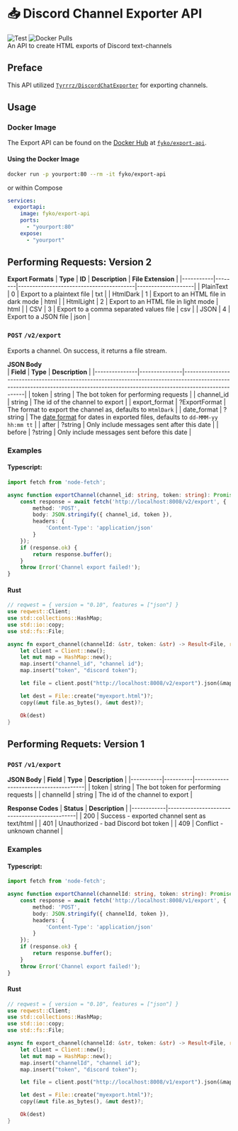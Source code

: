 # 📥 Discord Channel Exporter API
![Test](https://github.com/Fyko/export-api/workflows/Test/badge.svg)
![Docker Pulls](https://img.shields.io/docker/pulls/fyko/export-api)   
An API to create HTML exports of Discord text-channels

## Preface
This API utilized [`Tyrrrz/DiscordChatExporter`](https://github.com/Tyrrrz/DiscordChatExporter) for exporting channels.

## Usage
### Docker Image
The Export API can be found on the [Docker Hub](https://hub.docker.com/) at [`fyko/export-api`](https://hub.docker.com/r/fyko/export-api).

#### Using the Docker Image
```sh
docker run -p yourport:80 --rm -it fyko/export-api
```
or within Compose
```yaml
services:
  exportapi:
    image: fyko/export-api
    ports:
      - "yourport:80"
    expose:
      - "yourport"
```

## Performing Requests: Version 2

__Export Formats__
| **Type**  | **ID** | **Description**                         | **File Extension** |
|-----------|--------|-----------------------------------------|--------------------|
| PlainText | 0      | Export to a plaintext file              | txt                |
| HtmlDark  | 1      | Export to an HTML file in dark mode     | html               |
| HtmlLight | 2      | Export to an HTML file in light mode    | html               |
| CSV       | 3      | Export to a comma separated values file | csv                |
| JSON      | 4      | Export to a JSON file                   | json               |

### `POST` `/v2/export`
Exports a channel. On success, it returns a file stream.

__JSON Body__  
| **Field**     | **Type**      | **Description**                                                                                                                                                                  |
|---------------|---------------|----------------------------------------------------------------------------------------------------------------------------------------------------------------------------------|
| token         | string        | The bot token for performing requests                                                                                                                                            |
| channel_id    | string        | The id of the channel to export                                                                                                                                                  |
| export_format | ?ExportFormat | The format to export the channel as, defaults to `HtmlDark`                                                                                                                      |
| date_format   | ?string        | The [date format](https://docs.microsoft.com/en-us/dotnet/standard/base-types/custom-date-and-time-format-strings) for dates in exported files, defaults to `dd-MMM-yy hh:mm tt` |
| after         | ?string       | Only include messages sent after this date                                                                                                                                       |
| before        | ?string       | Only include messages sent before this date                                                                                                                                      |

### Examples
#### Typescript:
```ts
import fetch from 'node-fetch';

async function exportChannel(channel_id: string, token: string): Promise<Buffer> {
	const response = await fetch('http://localhost:8008/v2/export', {
		method: 'POST',
		body: JSON.stringify({ channel_id, token }),
		headers: {
			'Content-Type': 'application/json'
		}
	});
	if (response.ok) {
		return response.buffer();
	}
	throw Error('Channel export failed!');
}
```
#### Rust
```rust
// reqwest = { version = "0.10", features = ["json"] }
use reqwest::Client;
use std::collections::HashMap;
use std::io::copy;
use std::fs::File;

async fn export_channel(channelId: &str, token: &str) -> Result<File, reqwest::Error> {
	let client = Client::new();
	let mut map = HashMap::new();
	map.insert("channel_id", "channel id");
	map.insert("token", "discord token");

	let file = client.post("http://localhost:8008/v2/export").json(&map).await?.text().await?;

	let dest = File::create("myexport.html")?;
	copy(&mut file.as_bytes(), &mut dest)?;

	Ok(dest)
}
```


## Performing Requets: Version 1

### `POST` `/v1/export`
__JSON Body__
| **Field** | **Type** | **Description**                       |
|-----------|----------|---------------------------------------|
| token     | string   | The bot token for performing requests |
| channelId | string   | The id of the channel to export       |

__Response Codes__
| **Status** | **Description**                              |
|------------|----------------------------------------------|
| 200        | Success - exported channel sent as text/html |
| 401        | Unauthorized - bad Discord bot token         |
| 409        | Conflict - unknown channel                   |

### Examples
#### Typescript:
```ts
import fetch from 'node-fetch';

async function exportChannel(channelId: string, token: string): Promise<Buffer> {
	const response = await fetch('http://localhost:8008/v1/export', {
		method: 'POST',
		body: JSON.stringify({ channelId, token }),
		headers: {
			'Content-Type': 'application/json'
		}
	});
	if (response.ok) {
		return response.buffer();
	}
	throw Error('Channel export failed!');
}
```
#### Rust
```rust
// reqwest = { version = "0.10", features = ["json"] }
use reqwest::Client;
use std::collections::HashMap;
use std::io::copy;
use std::fs::File;

async fn export_channel(channelId: &str, token: &str) -> Result<File, reqwest::Error> {
	let client = Client::new();
	let mut map = HashMap::new();
	map.insert("channelId", "channel id");
	map.insert("token", "discord token");

	let file = client.post("http://localhost:8008/v1/export").json(&map).await?.text().await?;

	let dest = File::create("myexport.html")?;
	copy(&mut file.as_bytes(), &mut dest)?;

	Ok(dest)
}
```

